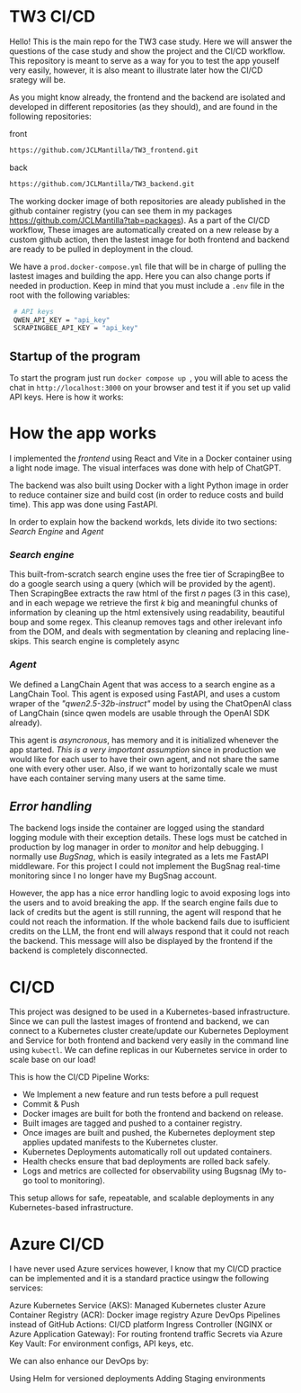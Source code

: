 # TW3 CI/CD


Hello! This is the main repo for the TW3 case study. Here we will answer the questions of the case study and show the project and the CI/CD workflow. This repository is meant to serve as a way for you to test the app youself very easily, however, it is also meant to illustrate later how the CI/CD srategy will be. 

As you might know already, the frontend and the backend are isolated and developed in different repositories (as they should), and are found in the following repositories:

front
   ```bash
   https://github.com/JCLMantilla/TW3_frontend.git
   ```
back
   ```bash
   https://github.com/JCLMantilla/TW3_backend.git
   ```

The working docker image of both repositories are aleady published in the github container registry (you can see them in my packages https://github.com/JCLMantilla?tab=packages). As a part of the CI/CD workflow, These images are automatically created on a new release by a custom github action, then the lastest image for both frontend and backend are ready to be pulled in deployment in the cloud.


We have a ```prod.docker-compose.yml``` file that will be in charge of pulling the lastest images and building the app. Here you can also change ports if needed in production. Keep in mind that you must include a ```.env``` file in the root with the following variables:

   ```bash
    # API keys
    QWEN_API_KEY = "api_key"
    SCRAPINGBEE_API_KEY = "api_key"
   ```

## Startup of the program

To start the program just run ```docker compose up ```, you will able to acess the chat in ```http://localhost:3000``` on your browser and test it if you set up valid API keys. Here is how it works:




# How the app works 




I implemented the *frontend* using React and Vite in a Docker container using a light node image. The visual interfaces was done with help of ChatGPT.

The backend was also built using Docker with a light Python image in order to reduce container size and build cost (in order to reduce costs and build time). This app was done using FastAPI.

In order to explain how the backend workds, lets divide ito two sections: *Search Engine* and *Agent*

### *Search engine*

This built-from-scratch search engine uses the free tier of ScrapingBee to do a google search using a query (which will be provided by the agent). Then ScrapingBee extracts the raw html of the first *n* pages (3 in this case), and in each wepage we retrieve the first *k* big and meaningful chunks of information by cleaning up the html extensively using readability, beautiful boup and some regex. This cleanup removes tags and other irelevant info from the DOM, and deals with segmentation by cleaning and replacing line-skips. This search engine is completely async


### *Agent*

We defined a LangChain Agent that was access to a search engine as a LangChain Tool. This agent is exposed using FastAPI, and uses a custom wraper of the *"qwen2.5-32b-instruct"* model by using the ChatOpenAI class of LangChain (since qwen models are usable through the OpenAI SDK already).

This agent is *asyncronous*, has memory and it is initialized whenever the app started. *This is a very important assumption* since in production we would like for each user to have their own agent, and not share the same one with every other user. Also, if we want to horizontally scale we must have each container serving many users at the same time.

## *Error handling*

The backend logs inside the container are logged using the standard logging module with their exception details. These logs must be catched in production by log manager in order to *monitor* and help debugging. I normally use *BugSnag*, which is easily integrated as a lets me FastAPI middleware. For this project I could not implement the BugSnag real-time monitoring since I no longer have my BugSnag account.

However, the app has a nice error handling logic to avoid exposing logs into the users and to avoid breaking the app. If the search engine fails due to lack of credits but the agent is still running, the agent will respond that he could not reach the information. If the whole backend fails due to isufficient credits on the LLM, the front end will always respond that it could not reach the backend. This message will also be displayed by the frontend if the backend is completely disconnected.




# CI/CD

This project was designed to be used in a Kubernetes-based infrastructure. Since we can pull the lastest images of frontend and backend, we can connect to a Kubernetes cluster create/update our Kubernetes Deployment and Service for both frontend and backend very easily in the command line  using ```kubectl```. We can define replicas in our Kubernetes service in order to scale base on our load!

This is how the CI/CD Pipeline Works:

- We Implement a new feature and run tests before a pull request
- Commit & Push
- Docker images are built for both the frontend and backend on release.
- Built images are tagged and pushed to a container registry.
- Once images are built and pushed, the Kubernetes deployment step applies updated manifests to the Kubernetes cluster.
- Kubernetes Deployments automatically roll out updated containers.
- Health checks ensure that bad deployments are rolled back safely.
- Logs and metrics are collected for observability using Bugsnag (My to-go tool to monitoring).


This setup allows for safe, repeatable, and scalable deployments in any Kubernetes-based infrastructure.


# Azure CI/CD

I have never used Azure services however, I know that my CI/CD practice can be implemented and it is a standard practice usingw the following services:

Azure Kubernetes Service (AKS): Managed Kubernetes cluster
Azure Container Registry (ACR): Docker image registry
Azure DevOps Pipelines instead of GitHub Actions: CI/CD platform
Ingress Controller (NGINX or Azure Application Gateway): For routing frontend traffic
Secrets via Azure Key Vault: For environment configs, API keys, etc.

We can also enhance our DevOps by:

Using Helm for versioned deployments
Adding Staging environments




